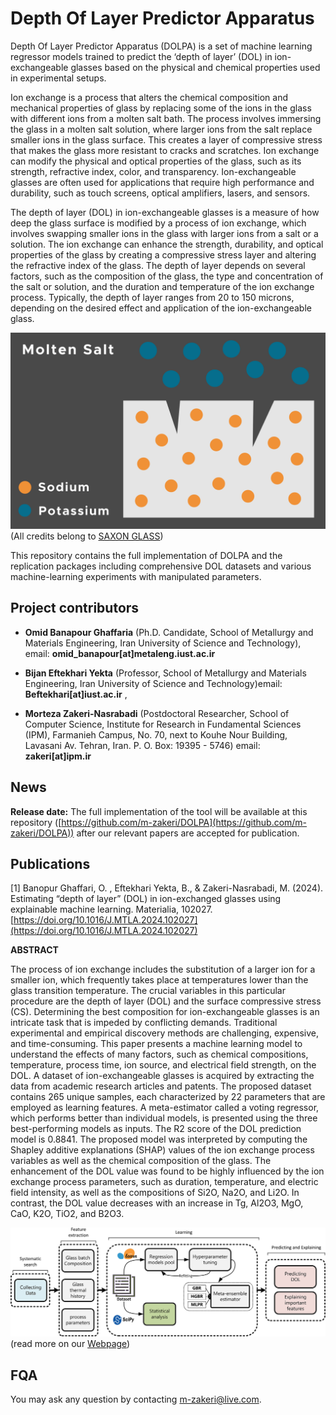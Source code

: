 # Depth Of Layer Predictor Apparatus

Depth Of Layer Predictor Apparatus (DOLPA) is a set of machine learning regressor models trained to predict the ‘depth of layer’ (DOL) in ion-exchangeable glasses based on the physical and chemical properties used in experimental setups.

Ion exchange is a process that alters the chemical composition and mechanical properties of glass by replacing some of the ions in the glass with different ions from a molten salt bath.
The process involves immersing the glass in a molten salt solution, where larger ions from the salt replace smaller ions in the glass surface. This creates a layer of compressive stress that makes the glass more resistant to cracks and scratches.
Ion exchange can modify the physical and optical properties of the glass, such as its strength, refractive index, color, and transparency. Ion-exchangeable glasses are often used for applications that require high performance and durability, such as touch screens, optical amplifiers, lasers, and sensors.


The depth of layer (DOL) in ion-exchangeable glasses is a measure of how deep the glass surface is modified by a process of ion exchange, which involves swapping smaller ions in the glass with larger ions from a salt or a solution. The ion exchange can enhance the strength, durability, and optical properties of the glass by creating a compressive stress layer and altering the refractive index of the glass. The depth of layer depends on several factors, such as the composition of the glass, the type and concentration of the salt or solution, and the duration and temperature of the ion exchange process. Typically, the depth of layer ranges from 20 to 150 microns, depending on the desired effect and application of the ion-exchangeable glass.

![](./img/ion-exchange.gif)
(All credits belong to [SAXON GLASS](https://saxonglass.com/))

This repository contains the full implementation of DOLPA and the replication packages including comprehensive DOL datasets and various machine-learning experiments with manipulated parameters.  

## Project contributors
* **Omid Banapour Ghaffaria** (Ph.D. Candidate, School of Metallurgy and Materials Engineering, Iran University of Science and Technology), email: **omid_banapour[at]metaleng.iust.ac.ir** 

* **Bijan Eftekhari Yekta** (Professor, School of Metallurgy and Materials Engineering, Iran University of Science and Technology)email: **Beftekhari[at]iust.ac.ir** , 

* **Morteza Zakeri-Nasrabadi** (Postdoctoral Researcher, School of Computer Science, Institute for Research in Fundamental Sciences (IPM),  Farmanieh Campus, No. 70, next to Kouhe Nour Building, Lavasani Av. Tehran, Iran. P. O. Box: 19395 - 5746)
email: **zakeri[at]ipm.ir**



## News 
**Release date:** The full implementation of the tool will be available at this repository ([https://github.com/m-zakeri/DOLPA](https://github.com/m-zakeri/DOLPA)) after our relevant papers are accepted for publication.


## Publications
[1] Banopur Ghaffari, O. , Eftekhari Yekta, B., & Zakeri-Nasrabadi, M. (2024). Estimating “depth of layer” (DOL) in ion-exchanged glasses using explainable machine learning. Materialia, 102027. [https://doi.org/10.1016/J.MTLA.2024.102027](https://doi.org/10.1016/J.MTLA.2024.102027)

**ABSTRACT** 

The process of ion exchange includes the substitution of a larger ion for a smaller ion, which frequently takes place at temperatures lower than the glass transition temperature. The crucial variables in this particular procedure are the depth of layer (DOL) and the surface compressive stress (CS). Determining the best composition for ion-exchangeable glasses is an intricate task that is impeded by conflicting demands. Traditional experimental and empirical discovery methods are challenging, expensive, and time-consuming. This paper presents a machine learning model to understand the effects of many factors, such as chemical compositions, temperature, process time, ion source, and electrical field strength, on the DOL. A dataset of ion-exchangeable glasses is acquired by extracting the data from academic research articles and patents. The proposed dataset contains 265 unique samples, each characterized by 22 parameters that are employed as learning features. A meta-estimator called a voting regressor, which performs better than individual models, is presented using the three best-performing models as inputs. The R2 score of the DOL prediction model is 0.8841. The proposed model was interpreted by computing the Shapley additive explanations (SHAP) values of the ion exchange process variables as well as the chemical composition of the glass. The enhancement of the DOL value was found to be highly influenced by the ion exchange process parameters, such as duration, temperature, and electric field intensity, as well as the compositions of Si2O, Na2O, and Li2O. In contrast, the DOL value decreases with an increase in Tg, Al2O3, MgO, CaO, K2O, TiO2, and B2O3.

![](./img/graphical_abstract.jpg)
(read more on our [Webpage](http://webpages.iust.ac.ir/omid_banapour/EF-IE.html))



## FQA
You may ask any question by contacting m-zakeri@live.com.

